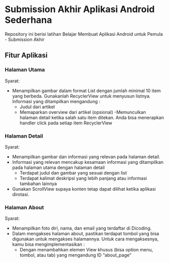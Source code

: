 # Submission Akhir Aplikasi Android Sederhana
Repository ini berisi latihan Belajar Membuat Aplikasi Android untuk Pemula - Submission Akhir

## Fitur Aplikasi
### Halaman Utama
Syarat:
- Menampilkan gambar dalam format List dengan jumlah minimal 10 item yang berbeda. Gunakanlah RecyclerView untuk menyusun listnya. Informasi yang ditampilkan mengandung :
    - Judul dari artikel
    - Memaparkan overview dari artikel (opsional)
-Memunculkan halaman detail ketika salah satu item ditekan. Anda bisa menerapkan handler click pada setiap item RecyclerView

### Halaman Detail
Syarat:
- Menampilkan gambar dan informasi yang relevan pada halaman detail.
- Informasi yang relevan mencakup kesamaan informasi yang ditampilkan pada halaman utama dengan halaman detail
    - Terdapat judul dan gambar yang sesuai dengan list
    - Terdapat kalimat deskripsi yang lebih panjang atau informasi tambahan lainnya
- Gunakan ScrollView supaya konten tetap dapat dilihat ketika aplikasi dirotasi.

### Halaman About
Syarat:
- Menampilkan foto diri, nama, dan email yang terdaftar di Dicoding.
- Dalam mengakses halaman about, pastikan terdapat tombol yang bisa digunakan untuk mengakses halamannya. Untuk cara mengaksesnya, kamu bisa mengimplementasikan :
    - Dengan menambahkan elemen View khusus (bisa option menu, tombol, atau tab) yang mengandung ID “about_page”
